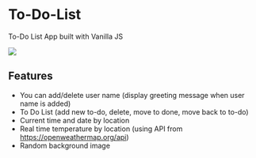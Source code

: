# To-Do-List
To-Do List App built with Vanilla JS 

![](to_do_list.gif)

## Features
- You can add/delete user name (display greeting message when user name is added)
- To Do List (add new to-do, delete, move to done, move back to to-do)
- Current time and date by location
- Real time temperature by location (using API from https://openweathermap.org/api)
- Random background image
